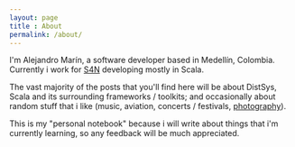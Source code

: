 ```yaml
---
layout: page
title : About
permalink: /about/
---
```


I'm Alejandro Marín, a software developer based in Medellín, Colombia.
Currently i work for [S4N](http://s4n.co/) developing mostly in Scala.

The vast majority of the posts that you'll find here will be about DistSys,
Scala and its surrounding frameworks / toolkits; and occasionally about
random stuff that i like (music, aviation, concerts / festivals, [photography](https://www.flickr.com/photos/astantler)).

This is my "personal notebook" because i will write about things that i'm
currently learning, so any feedback will be much appreciated.
